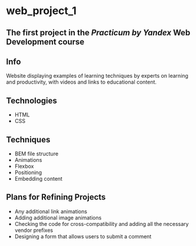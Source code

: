 # web_project_1
## The first project in the _Practicum by Yandex_ Web Development course


## Info 
Website displaying examples of learning techniques by experts on learning and productivity, with videos and links to educational content.

## Technologies
- HTML
- CSS

## Techniques
- BEM file structure
- Animations
- Flexbox
- Positioning
- Embedding content

## Plans for Refining Projects
- Any additional link animations
- Adding additional image animations
- Checking the code for cross-compatibility and adding all the necessary vendor prefixes
- Designing a form that allows users to submit a comment
